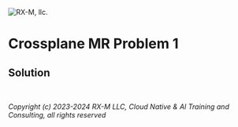 ![RX-M, llc.](https://rx-m.com/rxm-cnc.svg)

# Crossplane MR Problem 1


## Solution




<br>

_Copyright (c) 2023-2024 RX-M LLC, Cloud Native & AI Training and Consulting, all rights reserved_